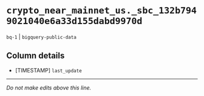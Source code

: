 # `crypto_near_mainnet_us._sbc_132b7949021040e6a33d155dabd9970d`
`bq-1` | `bigquery-public-data`

## Column details
* [TIMESTAMP] `last_update`

-------------------------------------------------------------------------------
*Do not make edits above this line.*
